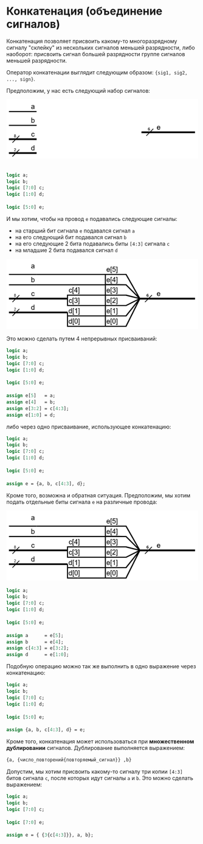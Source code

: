 # Конкатенация (объединение сигналов)

Конкатенация позволяет присвоить какому-то многоразрядному сигналу "склейку" из нескольких сигналов меньшей разрядности, либо наоборот: присвоить сигнал большей разрядности группе сигналов меньшей разрядности.

Оператор конкатенации выглядит следующим образом: `{sig1, sig2, ..., sign}`.

Предположим, у нас есть следующий набор сигналов:

![../.pic/Basic%20Verilog%20structures/concatenation/fig_01.drawio.png](../.pic/Basic%20Verilog%20structures/concatenation/fig_01.drawio.png)

```SystemVerilog

logic a;
logic b;
logic [7:0] c;
logic [1:0] d;

logic [5:0] e;
```

И мы хотим, чтобы на провод `e` подавались следующие сигналы:

- на старший бит сигнала `e` подавался сигнал `a`
- на его следующий бит подавался сигнал `b`
- на его следующие 2 бита подавались биты `[4:3]` сигнала `c`
- на младшие 2 бита подавался сигнал `d`

![../.pic/Basic%20Verilog%20structures/concatenation/fig_02.drawio.png](../.pic/Basic%20Verilog%20structures/concatenation/fig_02.drawio.png)

Это можно сделать путем 4 непрерывных присваиваний:

```SystemVerilog
logic a;
logic b;
logic [7:0] c;
logic [1:0] d;

logic [5:0] e;

assign e[5]   = a;
assign e[4]   = b;
assign e[3:2] = c[4:3];
assign e[1:0] = d;
```

либо через одно присваивание, использующее конкатенацию:

```SystemVerilog
logic a;
logic b;
logic [7:0] c;
logic [1:0] d;

logic [5:0] e;

assign e = {a, b, c[4:3], d};
```

Кроме того, возможна и обратная ситуация. Предположим, мы хотим подать отдельные биты сигнала `e` на различные провода:

![../.pic/Basic%20Verilog%20structures/concatenation/fig_02.drawio.png](../.pic/Basic%20Verilog%20structures/concatenation/fig_02.drawio.png)

```SystemVerilog
logic a;
logic b;
logic [7:0] c;
logic [1:0] d;

logic [5:0] e;

assign a      = e[5];
assign b      = e[4];
assign c[4:3] = e[3:2];
assign d      = e[1:0];
```

Подобную операцию можно так же выполнить в одно выражение через конкатенацию:

```SystemVerilog
logic a;
logic b;
logic [7:0] c;
logic [1:0] d;

logic [5:0] e;

assign {a, b, c[4:3], d} = e;
```

Кроме того, конкатенация может использоваться при **множественном дублировании** сигналов. Дублирование выполняется выражением:

```SystemVerilog
{a, {число_повторений{повторяемый_сигнал}} ,b}
```

Допустим, мы хотим присвоить какому-то сигналу три копии `[4:3]` битов сигнала `c`, после которых идут сигналы `a` и `b`.
Это можно сделать выражением:

```SystemVerilog
logic a;
logic b;
logic [7:0] c;

logic [7:0] e;

assign e = { {3{c[4:3]}}, a, b};
```


